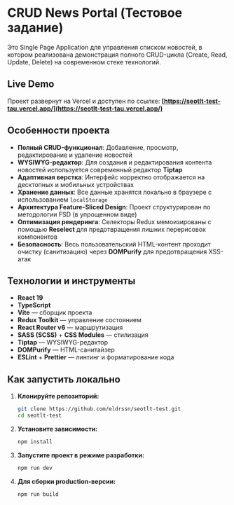 # CRUD News Portal (Тестовое задание)

Это Single Page Application для управления списком новостей, в котором реализована демонстрация полного CRUD-цикла (Create, Read, Update, Delete) на современном стеке технологий.

## Live Demo

Проект развернут на Vercel и доступен по ссылке: **[https://seotlt-test-tau.vercel.app/](https://seotlt-test-tau.vercel.app/)**

## Особенности проекта

- **Полный CRUD-функционал**: Добавление, просмотр, редактирование и удаление новостей
- **WYSIWYG-редактор**: Для создания и редактирования контента новостей используется современный редактор **Tiptap**
- **Адаптивная верстка**: Интерфейс корректно отображается на десктопных и мобильных устройствах
- **Хранение данных**: Все данные хранятся локально в браузере с использованием `localStorage`
- **Архитектура Feature-Sliced Design**: Проект структурирован по методологии FSD (в упрощенном виде)
- **Оптимизация рендеринга**: Селекторы Redux мемоизированы с помощью **Reselect** для предотвращения лишних перерисовок компонентов
- **Безопасность**: Весь пользовательский HTML-контент проходит очистку (санитизацию) через **DOMPurify** для предотвращения XSS-атак

## Технологии и инструменты

- **React 19**
- **TypeScript**
- **Vite** — сборщик проекта
- **Redux Toolkit** — управление состоянием
- **React Router v6** — маршрутизация
- **SASS (SCSS)** + **CSS Modules** — стилизация
- **Tiptap** — WYSIWYG-редактор
- **DOMPurify** — HTML-санитайзер
- **ESLint** + **Prettier** — линтинг и форматирование кода

## Как запустить локально

1.  **Клонируйте репозиторий:**

    ```bash
    git clone https://github.com/eldrssn/seotlt-test.git
    cd seotlt-test
    ```

2.  **Установите зависимости:**

    ```bash
    npm install
    ```

3.  **Запустите проект в режиме разработки:**

    ```bash
    npm run dev
    ```

4.  **Для сборки production-версии:**
    ```bash
    npm run build
    ```
